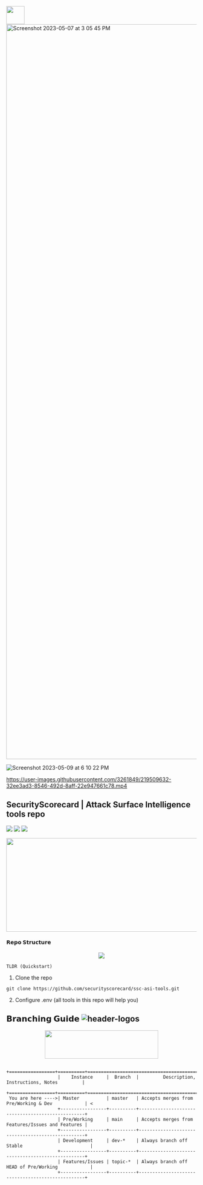 
<p align="center">
<img align="left" width="48" height="48" src="https://github.com/securityscorecard/ssc-asi-tools/raw/dev/res/images/SSC.Ti.ANSI.48x48.png"></p> 

<img width="1946" alt="Screenshot 2023-05-07 at 3 05 45 PM" src="https://user-images.githubusercontent.com/3261849/236700520-eb682b95-26b6-4e9a-acd2-87343b4a4ae7.png">

![Screenshot 2023-05-09 at 6 10 22 PM](https://github.com/securityscorecard/ssc-asi-tools/assets/3261849/5ec26b1a-d931-45bf-8737-d737ec86e03d)



https://user-images.githubusercontent.com/3261849/219509632-32ee3ad3-8546-492d-8aff-22e947661c78.mp4



## SecurityScorecard | Attack Surface Intelligence tools repo
![](https://img.shields.io/static/v1?label=SecurityScorecard&message=ASI&color=6747ff)
![](https://img.shields.io/github/commit-status/securityscorecard/ssc-asi-tools/master/161553007a5590614ec31def7306b371eae04947?color=blue)
![](https://img.shields.io/github/watchers/securityscorecard/ssc-asi-tools?color=black)
<p align="center">
<img align="center" width="548" height="248" src="https://github.com/securityscorecard/ssc-asi-tools/raw/dev/res/images/ssc_ansi_banner.png"></p> 

#### 𝗥𝗲𝗽𝗼 𝗦𝘁𝗿𝘂𝗰𝘁𝘂𝗿𝗲
<p align="center">
<img align="center" src="https://github.com/securityscorecard/ssc-asi-tools/raw/master/res/images/repo.png"></p> 

`TLDR (Quickstart)`

1. Clone the repo 
```
git clone https://github.com/securityscorecard/ssc-asi-tools.git
```

2. Configure .env (all tools in this repo will help you)

## 𝗕𝗿𝗮𝗻𝗰𝗵𝗶𝗻𝗴 𝗚𝘂𝗶𝗱𝗲 ![header-logos](https://img.shields.io/static/v1?label=𝗔𝗖𝗧𝗜𝗩𝗘𝗕𝗥𝗔𝗡𝗖𝗛&logo=git&message=MASTER&color=blueviolet)
<p align="center">
<img align="center" width="300" height="75" src="https://github.com/securityscorecard/ssc-asi-tools/raw/dev/res/images/branch.header.png"></p> 

```
                   +=================+==========+==================================================+
                   |    Instance     |  Branch  |         Description, Instructions, Notes         |
                   +=================+==========+==================================================+
 You are here ---->| Master          | master   | Accepts merges from Pre/Working & Dev            | <
                   +-----------------+----------+--------------------------------------------------+
                   | Pre/Working     | main     | Accepts merges from Features/Issues and Features | 
                   +-----------------+----------+--------------------------------------------------+
                   | Development     | dev-*    | Always branch off Stable                         |
                   +-----------------+----------+--------------------------------------------------+
                   | Features/Issues | topic-*  | Always branch off HEAD of Pre/Working            |
                   +-----------------+----------+--------------------------------------------------+
```

